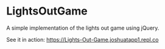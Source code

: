 # LightsOutGame
A simple implementation of the lights out game using jQuery.

See it in action: https://Lights-Out-Game.joshuatapp1.repl.co
